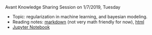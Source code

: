 Avant Knowledge Sharing Session on 1/7/2019, Tuesday
- Topic: regularization in machine learning, and bayesian modeling.
- Reading notes: [markdown](notes.md) (not very math friendly for now), [html](notes.html)
- [Jupyter Notebook](regularization_and_bayesian.ipynb)
